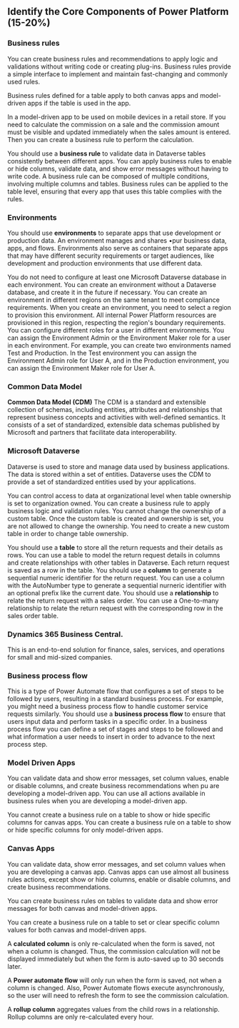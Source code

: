 ## Identify the Core Components of Power Platform (15-20%)

### Business rules
You can create business rules and recommendations to apply logic and validations without writing code or creating plug-ins. Business rules provide a simple interface to implement and maintain fast-changing and commonly used rules.

Business rules defined for a table apply to both canvas apps and model-driven apps if the table is used in the app.

In a model-driven app to be used on mobile devices in a retail store. If you need to calculate the commission on a sale and the commission amount must be visible and 
updated immediately when the sales amount is entered. Then you can create a business rule to perform the calculation. 

You should use a **business rule** to validate data in Dataverse tables consistently between different apps. You can apply business rules to enable or hide columns, validate data, and show error messages without having to write code. A business rule can be composed of multiple conditions, involving multiple columns and tables. Business rules can be applied to the table level, ensuring that every app that uses this table complies with the rules. 

### Environments

You should use **environments** to separate apps that use development or production data. An environment manages and shares •pur business data, apps, and flows. Environments also serve as containers that separate apps that may have different security requirements or target audiences, like development and production environments that use different data. 

You do not need to configure at least one Microsoft Dataverse database in each environment. You can create an environment without a Dataverse database, and create it in the future if necessary. 
You can create an environment in different regions on the same tenant to meet compliance requirements. When you create an environment, you need to select a region to provision this environment. All internal Power Platform resources are provisioned in this region, respecting the region's boundary requirements. 
You can configure different roles for a user in different environments. You can assign the Environment Admin or the Environment Maker role for a user in each environment. For example, you can create two environments named Test and Production. In the Test environment you can assign the Environment Admin role for User A, and in the Production environment, you can assign the Environment Maker role for User A.


### Common Data Model

**Common Data Model (CDM)** The CDM is a standard and extensible collection of schemas, including entities, attributes and relationships that represent business concepts and activities with well-defined semantics. It consists of a set of standardized, extensible data schemas published by Microsoft and partners that facilitate data interoperability.

### Microsoft Dataverse

Dataverse is used to store and manage data used by business applications. 
The data is stored within a set of entities. 
Dataverse uses the CDM to provide a set of standardized entities used by your applications. 

You can control access to data at organizational level when table ownership is set to organization owned. 
You can create a business rule to apply business logic and validation rules. 
You cannot change the ownership of a custom table. Once the custom table is created and ownership is set, you are not allowed to change the ownership. You need to create a new custom table in order to change table ownership. 

You should use a **table** to store all the return requests and their details as rows. You can use a table to model the return request details in columns and create relationships with other tables in Dataverse. Each return request is saved as a row in the table. 
You should use a **column** to generate a sequential numeric identifier for the return request. You can use a column with the AutoNumber type to generate a sequential nurneric identifier with an optional prefix like the current date. 
You should use a **relationship** to relate the return request with a sales order. You can use a One-to-many relationship to relate the return request with the corresponding row in the sales order table. 



### Dynamics 365 Business Central. 

This is an end-to-end solution for finance, sales, services, and operations for small and mid-sized companies. 

### Business process flow 
This is a type of Power Automate flow that configures a set of steps to be followed by users, resulting in a standard business process. 
For example, you might need a business process flow to handle customer service requests similarly. 
You should use a **business process flow** to ensure that users input data and perform tasks in a specific order. 
In a business process flow you can define a set of stages and steps to be followed and what information a user needs to insert in order to advance to the next process step. 

### Model Driven Apps

You can validate data and show error messages, set column values, enable or disable columns, and create business recommendations when pu are developing a model-driven app. You can use all actions available in business rules when you are developing a model-driven app. 

You cannot create a business rule on a table to show or hide specific columns for canvas apps. You can create a business rule on a table to show or hide specific columns for only model-driven apps. 

### Canvas Apps

You can validate data, show error messages, and set column values when you are developing a canvas app. Canvas apps can use almost all business rules actions, except show or hide columns, enable or disable columns, and create business recommendations.

You can create business rules on tables to validate data and show error messages for both canvas and model-driven apps. 

You can create a business rule on a table to set or clear specific column values for both canvas and model-driven apps. 



A **calculated column** is only re-calculated when the form is saved, not when a column is changed. Thus, the commission calculation will not be displayed immediately but when 
the form is auto-saved up to 30 seconds later.

A **Power automate flow** will only run when the form is saved, not when a column is changed. Also, Power Automate flows execute asynchronously, so the user will need to refresh the form to see the commission calculation. 

A **rollup column** aggregates values from the child rows in a relationship. Rollup columns are only re-calculated every hour. 















